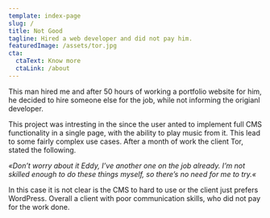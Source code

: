 ```yaml
---
template: index-page
slug: /
title: Not Good
tagline: Hired a web developer and did not pay him.
featuredImage: /assets/tor.jpg
cta:
  ctaText: Know more
  ctaLink: /about
---
```

This man hired me and after 50 hours of working a portfolio website for him, he decided to hire someone else for the job, while not informing the origianl developer.

This project was intresting in the since the user anted to implement full CMS functionality in a single page, with the ability to play music from it. This lead to some fairly complex use cases. After a month of work the client Tor, stated the following.

*«Don’t worry about it Eddy, I’ve another one on the job already. I’m not skilled enough to do these things myself, so there’s no need for me to try.«*

In this case it is not clear is the CMS to hard to use or the client just prefers WordPress. Overall a client with poor communication skills, who did not pay for the work done.